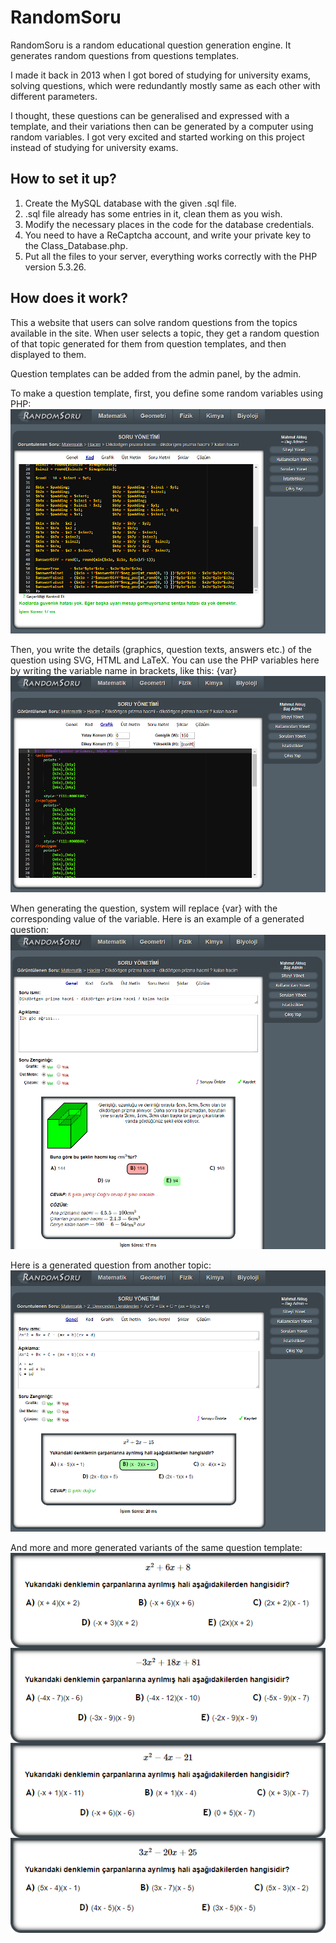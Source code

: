 # RandomSoru

RandomSoru is a random educational question generation engine. It generates random questions from questions templates.

I made it back in 2013 when I got bored of studying for university exams, solving questions, which were redundantly mostly same as each other with different parameters.

I thought, these questions can be generalised and expressed with a template, and their variations then can be generated by a computer using random variables. I got very excited and started working on this project instead of studying for university exams.

## How to set it up?
1) Create the MySQL database with the given .sql file.
2) .sql file already has some entries in it, clean them as you wish.
3) Modify the necessary places in the code for the database credentials.
4) You need to have a ReCaptcha account, and write your private key to the Class_Database.php. 
5) Put all the files to your server, everything works correctly with the PHP version 5.3.26.
 
## How does it work?

This a website that users can solve random questions from the topics available in the site. When user selects a topic, they get a random question of that topic generated for them from question templates, and then displayed to them.

Question templates can be added from the admin panel, by the admin.

To make a question template, first, you define some random variables using PHP:
![Alt text](img/ss1.png "PHP")

Then, you write the details (graphics, question texts, answers etc.) of the question using SVG, HTML and LaTeX.
You can use the PHP variables here by writing the variable name in brackets, like this: {var}
![Alt text](img/ss2.png "PHP")

When generating the question, system will replace {var} with the corresponding value of the variable.
Here is an example of a generated question:
![Alt text](img/ss3.png "PHP")

Here is a generated question from another topic:
![Alt text](img/ss4.png "PHP")

And more and more generated variants of the same question template:
![Alt text](img/ss5.png "PHP")
